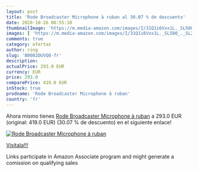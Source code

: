 ```yaml
---
layout: post
title: 'Rode Broadcaster Microphone à ruban al 30.07 % de descuento'
date: 2020-10-26 06:55:18
thumbnailImage: 'https://m.media-amazon.com/images/I/31Q1i6Vxx1L._SL500_._SL200_.jpg'
images: [ 'https://m.media-amazon.com/images/I/31Q1i6Vxx1L._SL500_._SL200_.jpg' ]
comments: true
category: ofertas
author: ring
slug: 'B0002DUVQ8-fr'
description:
actualPrice: 293.0 EUR
currency: EUR
price: 293.0
comparePrice: 419.0 EUR
inStock: true
prodname: 'Rode Broadcaster Microphone à ruban'
country: 'fr'
---
```


Ahora mismo tienes [Rode Broadcaster Microphone à ruban](https://www.amazon.fr/dp/B0002DUVQ8/?tag=tolees0d-21) a 293.0 EUR (original: 419.0 EUR) (30.07 %  de descuento) en el siguiente enlace!

[![Rode Broadcaster Microphone à ruban](https://m.media-amazon.com/images/I/31Q1i6Vxx1L._SL500_._SL200_.jpg)](https://www.amazon.fr/dp/B0002DUVQ8/?tag=tolees0d-21)

[Visítala!!!](https://www.amazon.fr/dp/B0002DUVQ8/?tag=tolees0d-21)

Links participate in Amazon Associate program and might generate a comission on qualifying sales

